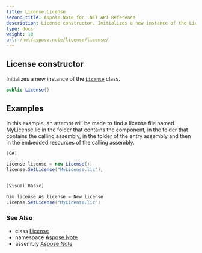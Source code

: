 ```yaml
---
title: License.License
second_title: Aspose.Note for .NET API Reference
description: License constructor. Initializes a new instance of the License class
type: docs
weight: 10
url: /net/aspose.note/license/license/
---
```

## License constructor

Initializes a new instance of the [`License`](../) class.

```csharp
public License()
```

## Examples

In this example, an attempt will be made to find a license file named MyLicense.lic in the folder that contains the component, in the folder that contains the calling assembly, in the folder of the entry assembly and then in the embedded resources of the calling assembly.

```csharp
[C#]

License license = new License();
license.SetLicense("MyLicense.lic");


[Visual Basic]

Dim license As license = New license
License.SetLicense("MyLicense.lic")
```

### See Also

* class [License](../)
* namespace [Aspose.Note](../../license/)
* assembly [Aspose.Note](../../../)


